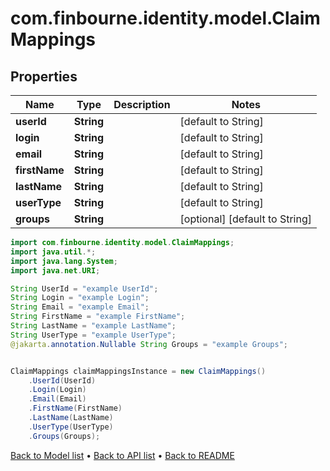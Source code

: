 # com.finbourne.identity.model.ClaimMappings

## Properties

Name | Type | Description | Notes
------------ | ------------- | ------------- | -------------
**userId** | **String** |  | [default to String]
**login** | **String** |  | [default to String]
**email** | **String** |  | [default to String]
**firstName** | **String** |  | [default to String]
**lastName** | **String** |  | [default to String]
**userType** | **String** |  | [default to String]
**groups** | **String** |  | [optional] [default to String]

```java
import com.finbourne.identity.model.ClaimMappings;
import java.util.*;
import java.lang.System;
import java.net.URI;

String UserId = "example UserId";
String Login = "example Login";
String Email = "example Email";
String FirstName = "example FirstName";
String LastName = "example LastName";
String UserType = "example UserType";
@jakarta.annotation.Nullable String Groups = "example Groups";


ClaimMappings claimMappingsInstance = new ClaimMappings()
    .UserId(UserId)
    .Login(Login)
    .Email(Email)
    .FirstName(FirstName)
    .LastName(LastName)
    .UserType(UserType)
    .Groups(Groups);
```


[Back to Model list](../README.md#documentation-for-models) &#8226; [Back to API list](../README.md#documentation-for-api-endpoints) &#8226; [Back to README](../README.md)
